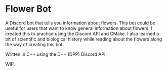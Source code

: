 # Flower Bot

A Discord bot that tells you information about flowers. This bot could be useful for users that want to know general information about flowers. I created this to practice using the Discord API and CMake. I also learned a bit of scientific and biological history while reading about the flowers along the way of creating this bot.

Written in C++ using the D++ (DPP) Discord API.

WIP.